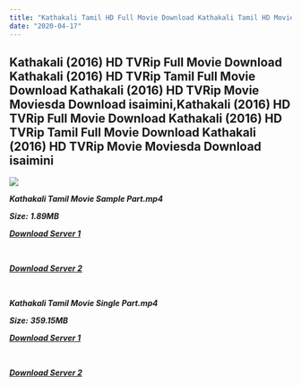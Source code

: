 ```yaml
---
title: "Kathakali Tamil HD Full Movie Download Kathakali Tamil HD Movie Download"
date: "2020-04-17"
---
```


## Kathakali (2016) HD TVRip Full Movie Download Kathakali (2016) HD TVRip Tamil Full Movie Download Kathakali (2016) HD TVRip Movie Moviesda Download isaimini,Kathakali (2016) HD TVRip Full Movie Download Kathakali (2016) HD TVRip Tamil Full Movie Download Kathakali (2016) HD TVRip Movie Moviesda Download isaimini

![](https://images.moviebuff.com/f64086c9-0b44-4a90-900e-6a1ed3442fb7?w=1000)

**_Kathakali Tamil Movie Sample Part.mp4_**

**_Size:_** **_1.89MB_**

**_[Download Server 1](http://s4.uptofiles.net//files/Tamil{300377c8a1a3ba2999b4bbe3381b1ea1a812b0b70d21946c68d529294a5c2999}202016{300377c8a1a3ba2999b4bbe3381b1ea1a812b0b70d21946c68d529294a5c2999}20Movies/Kathakali{300377c8a1a3ba2999b4bbe3381b1ea1a812b0b70d21946c68d529294a5c2999}20(2016){300377c8a1a3ba2999b4bbe3381b1ea1a812b0b70d21946c68d529294a5c2999}20HD{300377c8a1a3ba2999b4bbe3381b1ea1a812b0b70d21946c68d529294a5c2999}20TVRip/Mp4{300377c8a1a3ba2999b4bbe3381b1ea1a812b0b70d21946c68d529294a5c2999}20HD{300377c8a1a3ba2999b4bbe3381b1ea1a812b0b70d21946c68d529294a5c2999}20(Single{300377c8a1a3ba2999b4bbe3381b1ea1a812b0b70d21946c68d529294a5c2999}20Part){300377c8a1a3ba2999b4bbe3381b1ea1a812b0b70d21946c68d529294a5c2999}20-{300377c8a1a3ba2999b4bbe3381b1ea1a812b0b70d21946c68d529294a5c2999}20(480x320)/Kathakali{300377c8a1a3ba2999b4bbe3381b1ea1a812b0b70d21946c68d529294a5c2999}20(2016){300377c8a1a3ba2999b4bbe3381b1ea1a812b0b70d21946c68d529294a5c2999}20HDTVRip{300377c8a1a3ba2999b4bbe3381b1ea1a812b0b70d21946c68d529294a5c2999}20Sample{300377c8a1a3ba2999b4bbe3381b1ea1a812b0b70d21946c68d529294a5c2999}20(480x320).mp4)_**

**_[  
](http://s4.uptofiles.net//files/Tamil{300377c8a1a3ba2999b4bbe3381b1ea1a812b0b70d21946c68d529294a5c2999}202016{300377c8a1a3ba2999b4bbe3381b1ea1a812b0b70d21946c68d529294a5c2999}20Movies/Kathakali{300377c8a1a3ba2999b4bbe3381b1ea1a812b0b70d21946c68d529294a5c2999}20(2016){300377c8a1a3ba2999b4bbe3381b1ea1a812b0b70d21946c68d529294a5c2999}20HD{300377c8a1a3ba2999b4bbe3381b1ea1a812b0b70d21946c68d529294a5c2999}20TVRip/Mp4{300377c8a1a3ba2999b4bbe3381b1ea1a812b0b70d21946c68d529294a5c2999}20HD{300377c8a1a3ba2999b4bbe3381b1ea1a812b0b70d21946c68d529294a5c2999}20(Single{300377c8a1a3ba2999b4bbe3381b1ea1a812b0b70d21946c68d529294a5c2999}20Part){300377c8a1a3ba2999b4bbe3381b1ea1a812b0b70d21946c68d529294a5c2999}20-{300377c8a1a3ba2999b4bbe3381b1ea1a812b0b70d21946c68d529294a5c2999}20(480x320)/Kathakali{300377c8a1a3ba2999b4bbe3381b1ea1a812b0b70d21946c68d529294a5c2999}20(2016){300377c8a1a3ba2999b4bbe3381b1ea1a812b0b70d21946c68d529294a5c2999}20HDTVRip{300377c8a1a3ba2999b4bbe3381b1ea1a812b0b70d21946c68d529294a5c2999}20Sample{300377c8a1a3ba2999b4bbe3381b1ea1a812b0b70d21946c68d529294a5c2999}20(480x320).mp4)_**

**_[Download Server 2](http://s4.uptofiles.net//files/Tamil{300377c8a1a3ba2999b4bbe3381b1ea1a812b0b70d21946c68d529294a5c2999}202016{300377c8a1a3ba2999b4bbe3381b1ea1a812b0b70d21946c68d529294a5c2999}20Movies/Kathakali{300377c8a1a3ba2999b4bbe3381b1ea1a812b0b70d21946c68d529294a5c2999}20(2016){300377c8a1a3ba2999b4bbe3381b1ea1a812b0b70d21946c68d529294a5c2999}20HD{300377c8a1a3ba2999b4bbe3381b1ea1a812b0b70d21946c68d529294a5c2999}20TVRip/Mp4{300377c8a1a3ba2999b4bbe3381b1ea1a812b0b70d21946c68d529294a5c2999}20HD{300377c8a1a3ba2999b4bbe3381b1ea1a812b0b70d21946c68d529294a5c2999}20(Single{300377c8a1a3ba2999b4bbe3381b1ea1a812b0b70d21946c68d529294a5c2999}20Part){300377c8a1a3ba2999b4bbe3381b1ea1a812b0b70d21946c68d529294a5c2999}20-{300377c8a1a3ba2999b4bbe3381b1ea1a812b0b70d21946c68d529294a5c2999}20(480x320)/Kathakali{300377c8a1a3ba2999b4bbe3381b1ea1a812b0b70d21946c68d529294a5c2999}20(2016){300377c8a1a3ba2999b4bbe3381b1ea1a812b0b70d21946c68d529294a5c2999}20HDTVRip{300377c8a1a3ba2999b4bbe3381b1ea1a812b0b70d21946c68d529294a5c2999}20Sample{300377c8a1a3ba2999b4bbe3381b1ea1a812b0b70d21946c68d529294a5c2999}20(480x320).mp4)_**

**_[  
](http://s4.uptofiles.net//files/Tamil{300377c8a1a3ba2999b4bbe3381b1ea1a812b0b70d21946c68d529294a5c2999}202016{300377c8a1a3ba2999b4bbe3381b1ea1a812b0b70d21946c68d529294a5c2999}20Movies/Kathakali{300377c8a1a3ba2999b4bbe3381b1ea1a812b0b70d21946c68d529294a5c2999}20(2016){300377c8a1a3ba2999b4bbe3381b1ea1a812b0b70d21946c68d529294a5c2999}20HD{300377c8a1a3ba2999b4bbe3381b1ea1a812b0b70d21946c68d529294a5c2999}20TVRip/Mp4{300377c8a1a3ba2999b4bbe3381b1ea1a812b0b70d21946c68d529294a5c2999}20HD{300377c8a1a3ba2999b4bbe3381b1ea1a812b0b70d21946c68d529294a5c2999}20(Single{300377c8a1a3ba2999b4bbe3381b1ea1a812b0b70d21946c68d529294a5c2999}20Part){300377c8a1a3ba2999b4bbe3381b1ea1a812b0b70d21946c68d529294a5c2999}20-{300377c8a1a3ba2999b4bbe3381b1ea1a812b0b70d21946c68d529294a5c2999}20(480x320)/Kathakali{300377c8a1a3ba2999b4bbe3381b1ea1a812b0b70d21946c68d529294a5c2999}20(2016){300377c8a1a3ba2999b4bbe3381b1ea1a812b0b70d21946c68d529294a5c2999}20HDTVRip{300377c8a1a3ba2999b4bbe3381b1ea1a812b0b70d21946c68d529294a5c2999}20Sample{300377c8a1a3ba2999b4bbe3381b1ea1a812b0b70d21946c68d529294a5c2999}20(480x320).mp4)_**

**_Kathakali Tamil Movie Single Part.mp4_**

**_Size:_** **_359.15MB_**

**_[Download Server 1](http://s4.uptofiles.net//files/Tamil{300377c8a1a3ba2999b4bbe3381b1ea1a812b0b70d21946c68d529294a5c2999}202016{300377c8a1a3ba2999b4bbe3381b1ea1a812b0b70d21946c68d529294a5c2999}20Movies/Kathakali{300377c8a1a3ba2999b4bbe3381b1ea1a812b0b70d21946c68d529294a5c2999}20(2016){300377c8a1a3ba2999b4bbe3381b1ea1a812b0b70d21946c68d529294a5c2999}20HD{300377c8a1a3ba2999b4bbe3381b1ea1a812b0b70d21946c68d529294a5c2999}20TVRip/Mp4{300377c8a1a3ba2999b4bbe3381b1ea1a812b0b70d21946c68d529294a5c2999}20HD{300377c8a1a3ba2999b4bbe3381b1ea1a812b0b70d21946c68d529294a5c2999}20(Single{300377c8a1a3ba2999b4bbe3381b1ea1a812b0b70d21946c68d529294a5c2999}20Part){300377c8a1a3ba2999b4bbe3381b1ea1a812b0b70d21946c68d529294a5c2999}20-{300377c8a1a3ba2999b4bbe3381b1ea1a812b0b70d21946c68d529294a5c2999}20(480x320)/Kathakali{300377c8a1a3ba2999b4bbe3381b1ea1a812b0b70d21946c68d529294a5c2999}20(2016){300377c8a1a3ba2999b4bbe3381b1ea1a812b0b70d21946c68d529294a5c2999}20HDTVRip{300377c8a1a3ba2999b4bbe3381b1ea1a812b0b70d21946c68d529294a5c2999}20Single{300377c8a1a3ba2999b4bbe3381b1ea1a812b0b70d21946c68d529294a5c2999}20Part{300377c8a1a3ba2999b4bbe3381b1ea1a812b0b70d21946c68d529294a5c2999}20(480x320).mp4)_**

**_[  
](http://s4.uptofiles.net//files/Tamil{300377c8a1a3ba2999b4bbe3381b1ea1a812b0b70d21946c68d529294a5c2999}202016{300377c8a1a3ba2999b4bbe3381b1ea1a812b0b70d21946c68d529294a5c2999}20Movies/Kathakali{300377c8a1a3ba2999b4bbe3381b1ea1a812b0b70d21946c68d529294a5c2999}20(2016){300377c8a1a3ba2999b4bbe3381b1ea1a812b0b70d21946c68d529294a5c2999}20HD{300377c8a1a3ba2999b4bbe3381b1ea1a812b0b70d21946c68d529294a5c2999}20TVRip/Mp4{300377c8a1a3ba2999b4bbe3381b1ea1a812b0b70d21946c68d529294a5c2999}20HD{300377c8a1a3ba2999b4bbe3381b1ea1a812b0b70d21946c68d529294a5c2999}20(Single{300377c8a1a3ba2999b4bbe3381b1ea1a812b0b70d21946c68d529294a5c2999}20Part){300377c8a1a3ba2999b4bbe3381b1ea1a812b0b70d21946c68d529294a5c2999}20-{300377c8a1a3ba2999b4bbe3381b1ea1a812b0b70d21946c68d529294a5c2999}20(480x320)/Kathakali{300377c8a1a3ba2999b4bbe3381b1ea1a812b0b70d21946c68d529294a5c2999}20(2016){300377c8a1a3ba2999b4bbe3381b1ea1a812b0b70d21946c68d529294a5c2999}20HDTVRip{300377c8a1a3ba2999b4bbe3381b1ea1a812b0b70d21946c68d529294a5c2999}20Single{300377c8a1a3ba2999b4bbe3381b1ea1a812b0b70d21946c68d529294a5c2999}20Part{300377c8a1a3ba2999b4bbe3381b1ea1a812b0b70d21946c68d529294a5c2999}20(480x320).mp4)_**

**_[Download Server 2](http://s4.uptofiles.net//files/Tamil{300377c8a1a3ba2999b4bbe3381b1ea1a812b0b70d21946c68d529294a5c2999}202016{300377c8a1a3ba2999b4bbe3381b1ea1a812b0b70d21946c68d529294a5c2999}20Movies/Kathakali{300377c8a1a3ba2999b4bbe3381b1ea1a812b0b70d21946c68d529294a5c2999}20(2016){300377c8a1a3ba2999b4bbe3381b1ea1a812b0b70d21946c68d529294a5c2999}20HD{300377c8a1a3ba2999b4bbe3381b1ea1a812b0b70d21946c68d529294a5c2999}20TVRip/Mp4{300377c8a1a3ba2999b4bbe3381b1ea1a812b0b70d21946c68d529294a5c2999}20HD{300377c8a1a3ba2999b4bbe3381b1ea1a812b0b70d21946c68d529294a5c2999}20(Single{300377c8a1a3ba2999b4bbe3381b1ea1a812b0b70d21946c68d529294a5c2999}20Part){300377c8a1a3ba2999b4bbe3381b1ea1a812b0b70d21946c68d529294a5c2999}20-{300377c8a1a3ba2999b4bbe3381b1ea1a812b0b70d21946c68d529294a5c2999}20(480x320)/Kathakali{300377c8a1a3ba2999b4bbe3381b1ea1a812b0b70d21946c68d529294a5c2999}20(2016){300377c8a1a3ba2999b4bbe3381b1ea1a812b0b70d21946c68d529294a5c2999}20HDTVRip{300377c8a1a3ba2999b4bbe3381b1ea1a812b0b70d21946c68d529294a5c2999}20Single{300377c8a1a3ba2999b4bbe3381b1ea1a812b0b70d21946c68d529294a5c2999}20Part{300377c8a1a3ba2999b4bbe3381b1ea1a812b0b70d21946c68d529294a5c2999}20(480x320).mp4)_**
